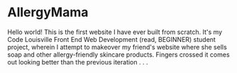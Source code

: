 # AllergyMama
Hello world! This is the first website I have ever built from scratch. It's my Code Louisville Front End Web Development (read, BEGINNER) student project, wherein I attempt to makeover my friend's website where she sells soap and other allergy-friendly skincare products. Fingers crossed it comes out looking better than the previous iteration . . .
